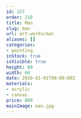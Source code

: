 ```yaml
---
id: 327
order: 218
title: Man
slug: man
url: art-works/man
aliases: []
categories:
- painting
inStock: true
isVisible: true
height: 80
width: 60
date: 2018-01-01T00:00:00Z
materials:
- acrylic
- canvas
price: 800
mainImage: man.jpg
---
```

